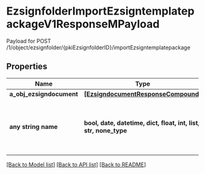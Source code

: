 # EzsignfolderImportEzsigntemplatepackageV1ResponseMPayload

Payload for POST /1/object/ezsignfolder/{pkiEzsignfolderID}/importEzsigntemplatepackage

## Properties
Name | Type | Description | Notes
------------ | ------------- | ------------- | -------------
**a_obj_ezsigndocument** | [**[EzsigndocumentResponseCompound]**](EzsigndocumentResponseCompound.md) |  | 
**any string name** | **bool, date, datetime, dict, float, int, list, str, none_type** | any string name can be used but the value must be the correct type | [optional]

[[Back to Model list]](../README.md#documentation-for-models) [[Back to API list]](../README.md#documentation-for-api-endpoints) [[Back to README]](../README.md)


